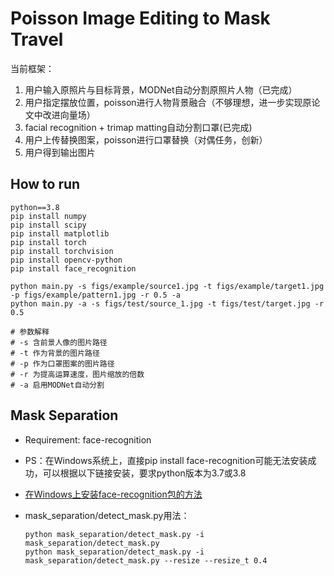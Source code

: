 # Poisson Image Editing to Mask Travel

当前框架：

1. 用户输入原照片与目标背景，MODNet自动分割原照片人物（已完成）
2. 用户指定摆放位置，poisson进行人物背景融合（不够理想，进一步实现原论文中改进向量场）
3. facial recognition + trimap matting自动分割口罩(已完成)
4. 用户上传替换图案，poisson进行口罩替换（对偶任务，创新）
5. 用户得到输出图片

## How to run

```shell
python==3.8
pip install numpy
pip install scipy
pip install matplotlib
pip install torch
pip install torchvision
pip install opencv-python
pip install face_recognition
```

```shell
python main.py -s figs/example/source1.jpg -t figs/example/target1.jpg -p figs/example/pattern1.jpg -r 0.5 -a
python main.py -a -s figs/test/source_1.jpg -t figs/test/target.jpg -r 0.5

# 参数解释
# -s 含前景人像的图片路径
# -t 作为背景的图片路径
# -p 作为口罩图案的图片路径
# -r 为提高运算速度，图片缩放的倍数
# -a 启用MODNet自动分割
```

## Mask Separation

- Requirement: face-recognition
- PS：在Windows系统上，直接pip install face-recognition可能无法安装成功，可以根据以下链接安装，要求python版本为3.7或3.8
- [在Windows上安装face-recognition包的方法](https://www.geeksforgeeks.org/how-to-install-face-recognition-in-python-on-windows/)
- mask_separation/detect_mask.py用法：

  ```shell
  python mask_separation/detect_mask.py -i mask_separation/detect_mask.py
  python mask_separation/detect_mask.py -i mask_separation/detect_mask.py --resize --resize_t 0.4
  ```
